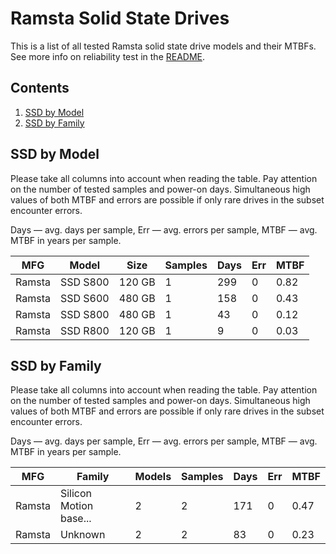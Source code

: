 Ramsta Solid State Drives
=========================

This is a list of all tested Ramsta solid state drive models and their MTBFs. See
more info on reliability test in the [README](https://github.com/linuxhw/SMART).

Contents
--------

1. [ SSD by Model  ](#ssd-by-model)
2. [ SSD by Family ](#ssd-by-family)

SSD by Model
------------

Please take all columns into account when reading the table. Pay attention on the
number of tested samples and power-on days. Simultaneous high values of both MTBF
and errors are possible if only rare drives in the subset encounter errors.

Days — avg. days per sample,
Err  — avg. errors per sample,
MTBF — avg. MTBF in years per sample.

| MFG       | Model              | Size   | Samples | Days  | Err   | MTBF |
|-----------|--------------------|--------|---------|-------|-------|------|
| Ramsta    | SSD S800           | 120 GB | 1       | 299   | 0     | 0.82   |
| Ramsta    | SSD S600           | 480 GB | 1       | 158   | 0     | 0.43   |
| Ramsta    | SSD S800           | 480 GB | 1       | 43    | 0     | 0.12   |
| Ramsta    | SSD R800           | 120 GB | 1       | 9     | 0     | 0.03   |

SSD by Family
-------------

Please take all columns into account when reading the table. Pay attention on the
number of tested samples and power-on days. Simultaneous high values of both MTBF
and errors are possible if only rare drives in the subset encounter errors.

Days — avg. days per sample,
Err  — avg. errors per sample,
MTBF — avg. MTBF in years per sample.

| MFG       | Family                 | Models | Samples | Days  | Err   | MTBF |
|-----------|------------------------|--------|---------|-------|-------|------|
| Ramsta    | Silicon Motion base... | 2      | 2       | 171   | 0     | 0.47   |
| Ramsta    | Unknown                | 2      | 2       | 83    | 0     | 0.23   |

